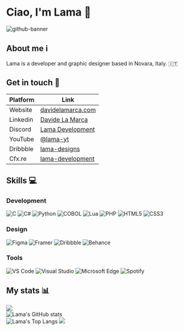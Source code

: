 # Ciao, I'm Lama 👋 
![github-banner](https://user-images.githubusercontent.com/79053058/196245716-77c6b27a-1f25-4e52-85a7-6b213c586be6.png)

## About me ℹ️
Lama is a developer and graphic designer based in Novara, Italy. 🇮🇹  

## Get in touch 💬
| Platform  | Link |
| ------------- | ------------- |
| Website | [davidelamarca.com](https://davidelamarca.com/) |
| Linkedin | [Davide La Marca](https://www.linkedin.com/in/davide-la-marca-178241254/) 
| Discord | [Lama Development](https://discord.gg/etkAKTw3M7) |
| YouTube | [@lama-yt](https://youtube.com/@lama-yt) |
| Dribbble | [lama-designs](https://dribbble.com/lama-designs)
| Cfx.re | [lama-development](https://forum.cfx.re/u/lama-development) | 


## Skills 💻

### Development
![C](https://img.shields.io/badge/c-%2300599C.svg?style=for-the-badge&logo=c&logoColor=white)
![C#](https://img.shields.io/badge/c%23-%23239120.svg?style=for-the-badge&logo=csharp&logoColor=white)
![Python](https://img.shields.io/badge/python-3670A0?style=for-the-badge&logo=python&logoColor=ffdd54)
![COBOL](https://img.shields.io/badge/cobol-%2300599C.svg?style=for-the-badge&logo=cobol&logoColor=white)
![Lua](https://img.shields.io/badge/lua-%232C2D72.svg?style=for-the-badge&logo=lua&logoColor=white)
![PHP](https://img.shields.io/badge/php-%23777BB4.svg?style=for-the-badge&logo=php&logoColor=white)
![HTML5](https://img.shields.io/badge/html5-%23E34F26.svg?style=for-the-badge&logo=html5&logoColor=white)
![CSS3](https://img.shields.io/badge/css3-%231572B6.svg?style=for-the-badge&logo=css3&logoColor=white)

### Design
![Figma](https://img.shields.io/badge/Figma-F24E1E?style=for-the-badge&logo=figma&logoColor=white)
![Framer](https://img.shields.io/badge/Framer-black?style=for-the-badge&logo=framer&logoColor=blue)
![Dribbble](https://img.shields.io/badge/Dribbble-EA4C89?style=for-the-badge&logo=dribbble&logoColor=white)
![Behance](https://img.shields.io/badge/Behance-1769ff?style=for-the-badge&logo=behance&logoColor=white)

### Tools
![VS Code](	https://img.shields.io/badge/VSCode-0078D4?style=for-the-badge&logo=visual%20studio%20code&logoColor=white)
![Visual Studio](https://img.shields.io/badge/Visual_Studio-5C2D91?style=for-the-badge&logo=visual%20studio&logoColor=white)
![Microsoft Edge](https://img.shields.io/badge/Microsoft_Edge-0078D7?style=for-the-badge&logo=Microsoft-edge&logoColor=white)
![Spotify](https://img.shields.io/badge/Spotify-1ED760?&style=for-the-badge&logo=spotify&logoColor=white)


## My stats 📊
![](https://komarev.com/ghpvc/?username=lama-development&color=5865F2)  
![Lama's GitHub stats](https://github-readme-stats.vercel.app/api?username=lama-development&show_icons=true&theme=transparent)  
![Lama's Top Langs](https://github-readme-stats.vercel.app/api/top-langs/?username=lama-development&show_icons=true&theme=transparent)
![](https://hit.yhype.me/github/profile?user_id=79053058)
